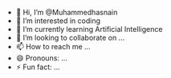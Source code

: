 - 👋 Hi, I’m @Muhammedhasnain
- 👀 I’m interested in coding
- 🌱 I’m currently learning Artificial Intelligence
- 💞️ I’m looking to collaborate on ...
- 📫 How to reach me ...
- 😄 Pronouns: ...
- ⚡ Fun fact: ...

<!---
Muhammedhasnain/Muhammedhasnain is a ✨ special ✨ repository because its `README.md` (this file) appears on your GitHub profile.
You can click the Preview link to take a look at your changes.
--->
